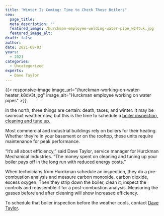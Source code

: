 ```yaml
---
title: "Winter Is Coming: Time to Check Those Boilers"
seo:
  page_title: 
  meta_description: ""
  featured_image: /hurckman-employee-welding-water-pipe_w24tuk.jpg
  featured_image_alt:
draft: false
author:
date: 2021-08-03
years: 
  - 2021
categories:
  - Uncategorized
experts: 
  - Dave Taylor
---
```


{{< responsive-image image_url="/hurckman-working-on-water-heater_k8dv3t.jpg" image_alt="Hurckman employee working on water pipes" >}}

In the north, three things are certain: death, taxes, and winter. It may be swimsuit weather now, but this is the time to schedule a [boiler inspection, cleaning and tune up.](/our-services/)

Most commercial and industrial buildings rely on boilers for their heating. Whether they’re in your basement or on the rooftop, these units require maintenance for peak performance.

“It’s all about efficiency,” said Dave Taylor, service manager for Hurckman Mechanical Industries. “The money spent on cleaning and tuning up your boiler pays off in the long run with reduced energy costs.”

When technicians from Hurckman schedule an inspection, they do a pre-combustion analysis and measure carbon monoxide, carbon dioxide, excess oxygen. Then they strip down the boiler, clean it, inspect the controls and reassemble it for a post-combustion analysis. Measuring the gasses before and after cleaning will show increased efficiency.

To schedule that boiler inspection before the weather cools, contact [Dave Taylor](mailto:davetaylor@hurckman.com).